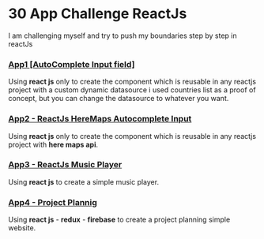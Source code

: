 
# 30 App Challenge ReactJs
I am challenging myself and try to push my boundaries step by step in reactJs

### [App1 \[AutoComplete Input field\]](https://github.com/ahmedmandur/App1-AutoComplete-Input-field)
Using **react js** only to create the component which is reusable in any reactjs project with a custom dynamic datasource
i used countries list as a proof of concept, but you can change the datasource to whatever you want.

### [App2 - ReactJs HereMaps Autocomplete Input](https://github.com/ahmedmandur/react-here-autocomplete)
Using **react js** only to create the component which is reusable in any reactjs project with **here maps api**.

### [App3 - ReactJs Music Player](https://github.com/ahmedmandur/reactjs-music-player)
Using **react js** to create a simple music player.


### [App4 - Project Plannig](https://github.com/ahmedmandur/project-planning-react-redux-firebase)
Using **react js** - **redux** - **firebase** to create a project planning simple website.
